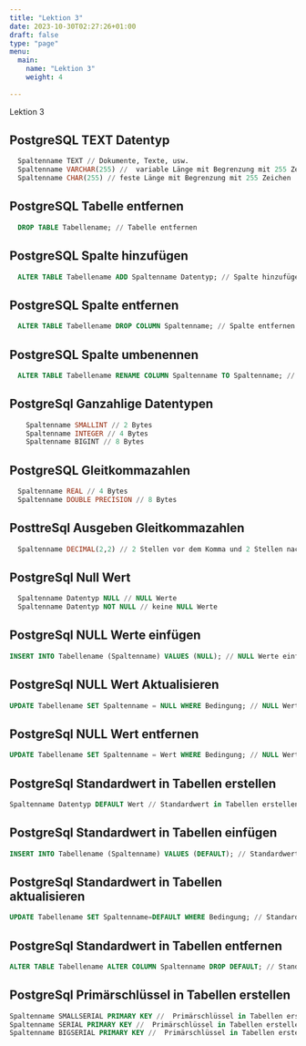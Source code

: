 ```yaml
---
title: "Lektion 3"
date: 2023-10-30T02:27:26+01:00
draft: false
type: "page"
menu: 
  main:
    name: "Lektion 3"
    weight: 4
    
---
```


Lektion 3
## PostgreSQL TEXT Datentyp
  ```sql
    Spaltenname TEXT // Dokumente, Texte, usw.
    Spaltenname VARCHAR(255) //  variable Länge mit Begrenzung mit 255 Zeichen
    Spaltenname CHAR(255) // feste Länge mit Begrenzung mit 255 Zeichen

  ```

## PostgreSQL Tabelle entfernen
  ```sql
    DROP TABLE Tabellename; // Tabelle entfernen
  ```
## PostgreSQL Spalte hinzufügen
  ```sql
    ALTER TABLE Tabellename ADD Spaltenname Datentyp; // Spalte hinzufügen
  ```
## PostgreSQL Spalte entfernen
  ```sql
    ALTER TABLE Tabellename DROP COLUMN Spaltenname; // Spalte entfernen
  ```
## PostgreSQL Spalte umbenennen
  ```sql
    ALTER TABLE Tabellename RENAME COLUMN Spaltenname TO Spaltenname; // Spalte umbenennen
  ```
## PostgreSql Ganzahlige Datentypen
```SQL
    Spaltenname SMALLINT // 2 Bytes 
    Spaltenname INTEGER // 4 Bytes 
    Spaltenname BIGINT // 8 Bytes
```

## PostgreSQL Gleitkommazahlen
  ```sql
    Spaltenname REAL // 4 Bytes
    Spaltenname DOUBLE PRECISION // 8 Bytes
  ```
## PosttreSql Ausgeben Gleitkommazahlen
  ```sql
    Spaltenname DECIMAL(2,2) // 2 Stellen vor dem Komma und 2 Stellen nach dem Komma
  ```
## PostgreSql Null Wert
  ```sql
    Spaltenname Datentyp NULL // NULL Werte
    Spaltenname Datentyp NOT NULL // keine NULL Werte
  ```
  ## PostgreSql NULL Werte einfügen
  ```sql
  INSERT INTO Tabellename (Spaltenname) VALUES (NULL); // NULL Werte einfügen
  ```
  ## PostgreSql NULL Wert Aktualisieren
  ```sql
  UPDATE Tabellename SET Spaltenname = NULL WHERE Bedingung; // NULL Wert aktualisieren
  ```
  ## PostgreSql NULL Wert entfernen
  ```sql
  UPDATE Tabellename SET Spaltenname = Wert WHERE Bedingung; // NULL Wert entfernen
  ```
  ## PostgreSql Standardwert in Tabellen erstellen
  ```sql
  Spaltenname Datentyp DEFAULT Wert // Standardwert in Tabellen erstellen
  ```
  ## PostgreSql Standardwert in Tabellen einfügen
  ```sql
  INSERT INTO Tabellename (Spaltenname) VALUES (DEFAULT); // Standardwert in Tabellen einfügen
  ```
  ## PostgreSql Standardwert in Tabellen aktualisieren
  ```sql
  UPDATE Tabellename SET Spaltenname=DEFAULT WHERE Bedingung; // Standardwert in Tabellen aktualisieren
  ```
  ## PostgreSql Standardwert in Tabellen entfernen
  ```sql
  ALTER TABLE Tabellename ALTER COLUMN Spaltenname DROP DEFAULT; // Standardwert in Tabellen entfernen
  ```
  ## PostgreSql Primärschlüssel in Tabellen erstellen
  ```sql
  Spaltenname SMALLSERIAL PRIMARY KEY //  Primärschlüssel in Tabellen erstellen HINWEIS:   Alias für SMALLINT PRIMARY KEY
  Spaltenname SERIAL PRIMARY KEY //  Primärschlüssel in Tabellen erstellen HINWEIS:  Alias für INTEGER PRIMARY KEY
  Spaltenname BIGSERIAL PRIMARY KEY //  Primärschlüssel in Tabellen erstellen HINWEIS Alias für BIGINT PRIMARY KEY
  ```
  
  






  






